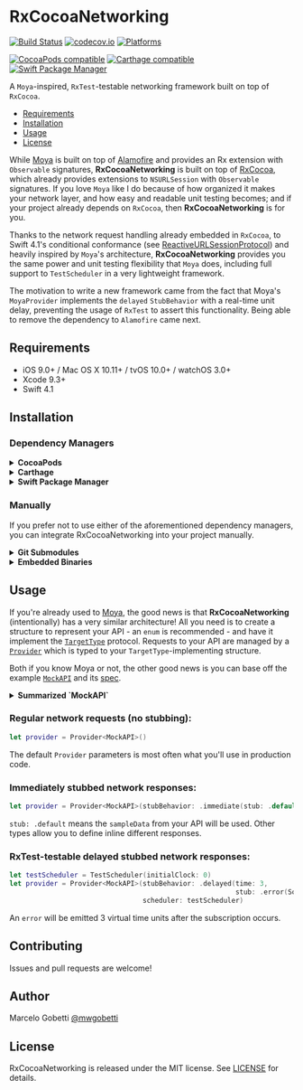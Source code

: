 # RxCocoaNetworking


[![Build Status](https://travis-ci.org/gobetti/RxCocoaNetworking.svg)](https://travis-ci.org/gobetti/RxCocoaNetworking) [![codecov.io](http://codecov.io/github/gobetti/RxCocoaNetworking/coverage.svg?branch=master)](http://codecov.io/github/gobetti/RxCocoaNetworking?branch=master) [![Platforms](https://img.shields.io/cocoapods/p/RxCocoaNetworking.svg)](https://cocoapods.org/pods/RxCocoaNetworking)

[![CocoaPods compatible](https://img.shields.io/cocoapods/v/RxCocoaNetworking.svg)](https://cocoapods.org/pods/RxCocoaNetworking)
[![Carthage compatible](https://img.shields.io/badge/Carthage-compatible-4BC51D.svg?style=flat)](https://github.com/Carthage/Carthage)
[![Swift Package Manager](https://img.shields.io/badge/Swift%20Package%20Manager-compatible-brightgreen.svg)](https://github.com/apple/swift-package-manager)

A `Moya`-inspired, `RxTest`-testable networking framework built on top of `RxCocoa`.

- [Requirements](#requirements)
- [Installation](#installation)
- [Usage](#usage)
- [License](#license)

While [Moya](https://github.com/Moya/Moya) is built on top of [Alamofire](https://github.com/Alamofire/Alamofire) and provides an Rx extension with `Observable` signatures, **RxCocoaNetworking** is built on top of [RxCocoa](https://github.com/ReactiveX/RxSwift), which already provides extensions to `NSURLSession` with `Observable` signatures. If you love `Moya` like I do because of how organized it makes your network layer, and how easy and readable unit testing becomes; and if your project already depends on `RxCocoa`, then **RxCocoaNetworking** is for you.

Thanks to the network request handling already embedded in `RxCocoa`, to Swift 4.1's conditional conformance (see [ReactiveURLSessionProtocol](https://github.com/gobetti/RxCocoaNetworking/blob/master/Sources/Core/ReactiveURLSessionProtocol.swift)) and heavily inspired by `Moya`'s architecture, **RxCocoaNetworking** provides you the same power and unit testing flexibility that `Moya` does, including full support to `TestScheduler` in a very lightweight framework.

The motivation to write a new framework came from the fact that Moya's `MoyaProvider` implements the `delayed` `StubBehavior` with a real-time unit delay, preventing the usage of `RxTest` to assert this functionality. Being able to remove the dependency to `Alamofire` came next.

## Requirements

- iOS 9.0+ / Mac OS X 10.11+ / tvOS 10.0+ / watchOS 3.0+
- Xcode 9.3+
- Swift 4.1

## Installation

### Dependency Managers
<details>
  <summary><strong>CocoaPods</strong></summary>

[CocoaPods](http://cocoapods.org) is a dependency manager for Cocoa projects. You can install it with the following command:

```bash
$ gem install cocoapods
```

To integrate RxCocoaNetworking into your Xcode project using CocoaPods, specify it in your `Podfile`:

```ruby
source 'https://github.com/CocoaPods/Specs.git'
platform :ios, '9.0'
use_frameworks!

pod 'RxCocoaNetworking', '~> 0.1.0'
```

Then, run the following command:

```bash
$ pod install
```

</details>

<details>
  <summary><strong>Carthage</strong></summary>

[Carthage](https://github.com/Carthage/Carthage) is a decentralized dependency manager that automates the process of adding frameworks to your Cocoa application.

You can install Carthage with [Homebrew](http://brew.sh/) using the following command:

```bash
$ brew update
$ brew install carthage
```

To integrate RxCocoaNetworking into your Xcode project using Carthage, specify it in your `Cartfile`:

```ogdl
github "gobetti/RxCocoaNetworking" ~> 0.1.0
```

</details>

<details>
  <summary><strong>Swift Package Manager</strong></summary>

To use RxCocoaNetworking as a [Swift Package Manager](https://swift.org/package-manager/) package just add the following in your Package.swift file.

```swift
// swift-tools-version:4.1
import PackageDescription

let package = Package(
    name: "HelloRxCocoaNetworking",
    dependencies: [
        .package(url: "https://github.com/gobetti/RxCocoaNetworking.git", .upToNextMajor(from: "0.1.0"))
    ],
    targets: [
        .target(name: "HelloRxCocoaNetworking", dependencies: ["RxCocoaNetworking"])
    ]
)
```
</details>

### Manually

If you prefer not to use either of the aforementioned dependency managers, you can integrate RxCocoaNetworking into your project manually.

<details>
  <summary><strong>Git Submodules</strong></summary><p>

- Open up Terminal, `cd` into your top-level project directory, and run the following command "if" your project is not initialized as a git repository:

```bash
$ git init
```

- Add RxCocoaNetworking as a git [submodule](http://git-scm.com/docs/git-submodule) by running the following command:

```bash
$ git submodule add https://github.com/gobetti/RxCocoaNetworking.git
$ git submodule update --init --recursive
```

- Open the new `RxCocoaNetworking` folder, and drag the `RxCocoaNetworking.xcodeproj` into the Project Navigator of your application's Xcode project.

    > It should appear nested underneath your application's blue project icon. Whether it is above or below all the other Xcode groups does not matter.

- Select the `RxCocoaNetworking.xcodeproj` in the Project Navigator and verify the deployment target matches that of your application target.
- Next, select your application project in the Project Navigator (blue project icon) to navigate to the target configuration window and select the application target under the "Targets" heading in the sidebar.
- In the tab bar at the top of that window, open the "General" panel.
- Click on the `+` button under the "Embedded Binaries" section.
- You will see two different `RxCocoaNetworking.xcodeproj` folders each with two different versions of the `RxCocoaNetworking.framework` nested inside a `Products` folder.

    > It does not matter which `Products` folder you choose from.

- Select the `RxCocoaNetworking.framework`.

- And that's it!

> The `RxCocoaNetworking.framework` is automagically added as a target dependency, linked framework and embedded framework in a copy files build phase which is all you need to build on the simulator and a device.

</p></details>

<details>
  <summary><strong>Embedded Binaries</strong></summary><p>

- Download the latest release from https://github.com/gobetti/RxCocoaNetworking/releases
- Next, select your application project in the Project Navigator (blue project icon) to navigate to the target configuration window and select the application target under the "Targets" heading in the sidebar.
- In the tab bar at the top of that window, open the "General" panel.
- Click on the `+` button under the "Embedded Binaries" section.
- Add the downloaded `RxCocoaNetworking.framework`.
- And that's it!

</p></details>

## Usage

If you're already used to [Moya](https://github.com/Moya/Moya), the good news is that **RxCocoaNetworking** (intentionally) has a very similar architecture! All you need is to create a structure to represent your API - an `enum` is recommended - and have it implement the [`TargetType`](https://github.com/gobetti/RxCocoaNetworking/blob/master/Sources/Core/TargetType.swift) protocol. Requests to your API are managed by a [`Provider`](https://github.com/gobetti/RxCocoaNetworking/blob/master/Sources/Core/Provider.swift) which is typed to your `TargetType`-implementing structure.

Both if you know Moya or not, the other good news is you can base off the example [`MockAPI`](https://github.com/gobetti/RxCocoaNetworking/blob/master/Tests/Example/MockAPI.swift) and its [spec](https://github.com/gobetti/RxCocoaNetworking/blob/master/Tests/ExampleSpec.swift).

<details>
  <summary><strong>Summarized `MockAPI`</strong></summary><p>
  
```swift
enum MockAPI {
  // Endpoints as cases:
  case rate(movieID: String, rating: Float)
  case reviews(movieID: String, page: Int)
}

extension MockAPI: TargetType {
  // Your API's base URL is usually what determines an API enum.
  var baseURL: URL { return URL(string: "...")! }
  
  var path: String {
    switch self {
    case .rate(let movieID, _):
      return "/movie/\(movieID)/rating"
    case .reviews(let movieID, _):
      return "/movie/\(movieID)/reviews"
    }
  }
  
  var task: Task {
    // Specify GET/POST/etc., body and query parameters:
    switch self {
    case .rate(_, let rating):
      return Task(method: .post, dictionaryBody: ["value": rating])
    case .reviews(_, let page):
      return Task(parameters: parameters)
    }
  }
  
  var headers: [String : String]? { return nil }
  
  var sampleData: Data {
    ...
  }
}
```
  </p></details>

### Regular network requests (no stubbing):
```swift
let provider = Provider<MockAPI>()
```
The default `Provider` parameters is most often what you'll use in production code.

### Immediately stubbed network responses:
```swift
let provider = Provider<MockAPI>(stubBehavior: .immediate(stub: .default))
```
`stub: .default` means the `sampleData` from your API will be used. Other types allow you to define inline different responses.

### RxTest-testable delayed stubbed network responses:
```swift
let testScheduler = TestScheduler(initialClock: 0)
let provider = Provider<MockAPI>(stubBehavior: .delayed(time: 3,
                                                        stub: .error(SomeError.anError)),
                                 scheduler: testScheduler)
```
An `error` will be emitted 3 virtual time units after the subscription occurs.

## Contributing

Issues and pull requests are welcome!

## Author

Marcelo Gobetti [@mwgobetti](https://twitter.com/mwgobetti)

## License

RxCocoaNetworking is released under the MIT license. See [LICENSE](https://github.com/gobetti/RxCocoaNetworking/blob/master/LICENSE) for details.
